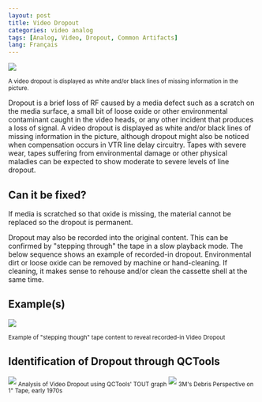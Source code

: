 ```yaml
---
layout: post
title: Video Dropout
categories: video analog
tags: [Analog, Video, Dropout, Common Artifacts]
lang: Français
---
```


<img src="{{ site.baseurl }}/images/708px-DropoutDrawing.png">

<sub>A video dropout is displayed as white and/or black lines of missing information in the picture.</sub>

Dropout is a brief loss of RF caused by a media defect such as a scratch on the media surface, a small bit of loose oxide or other environmental contaminant caught in the video heads, or any other incident that produces a loss of signal. A video dropout is displayed as white and/or black lines of missing information in the picture, although dropout might also be noticed when compensation occurs in VTR line delay circuitry. Tapes with severe wear, tapes suffering from environmental damage or other physical maladies can be expected to show moderate to severe levels of line dropout.

## Can it be fixed?

If media is scratched so that oxide is missing, the material cannot be replaced so the dropout is permanent.

Dropout may also be recorded into the original content. This can be confirmed by "stepping through" the tape in a slow playback mode. The below sequence shows an example of recorded-in dropout. Environmental dirt or loose oxide can be removed by machine or hand-cleaning. If cleaning, it makes sense to rehouse and/or clean the cassette shell at the same time.

## Example(s)

<img src="{{ site.baseurl }}/images/Stepthroughprinteddropout250.gif">

<sub>Example of "stepping though" tape content to reveal recorded-in Video Dropout</sub>

## Identification of Dropout through QCTools
<img src="{{ site.baseurl }}/images/TOUTgraph.jpg">
<sub>Analysis of Video Dropout using QCTools' TOUT graph</sub>

<img src="{{ site.baseurl }}/images/3M_DebrisPerspectiveon1InchTapeTruncated.jpg">
<sub>3M's Debris Perspective on 1" Tape, early 1970s</sub>
